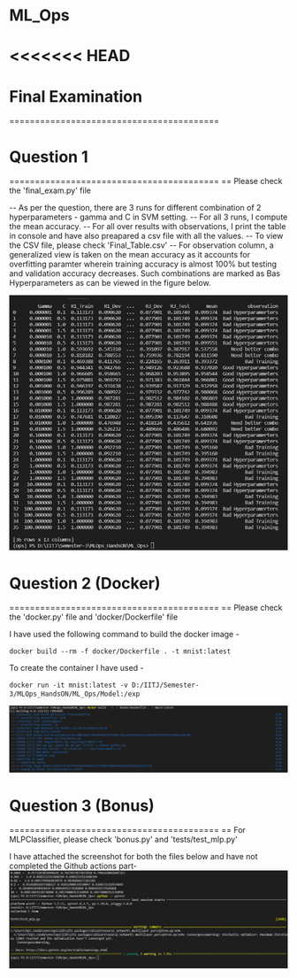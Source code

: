 # ML_Ops
<<<<<<< HEAD
=========================================
# Final Examination
=========================================


# Question 1 
=========================================
== Please check the 'final_exam.py' file

-- As per the question, there are 3 runs for different combination of 2 hyperparameters - gamma and C in SVM setting. 
-- For all 3 runs, I compute the mean accuracy. 
-- For all over results with observations, I print the table in console and have also preapared a csv file with all the values.
-- To view the CSV file, please check 'Final_Table.csv'
-- For observation column, a generalized view is taken on the mean accuracy as it accounts for overfitting paramter wherein training accuracy is almost 100% but testing and validation accuracy decreases. Such combinations are marked as Bas Hyperparameters as can be viewed in the figure below. 

![plot](table.png)


# Question 2 (Docker)
=========================================
== Please check the 'docker.py' file and 'docker/Dockerfile' file

I have used the following command to build the docker image -
```
docker build --rm -f docker/Dockerfile . -t mnist:latest
```
To create the container I have used -
```
docker run -it mnist:latest -v D:/IITJ/Semester-3/MLOps_HandsON/ML_Ops/Model:/exp
```
![plot](dock.png)

# Question 3 (Bonus)
=========================================
== For MLPClassifier, please check 'bonus.py' and 'tests/test_mlp.py'

I have attached the screenshot for both the files below and have not completed the Github actions part-
![plot](bonus.png)


